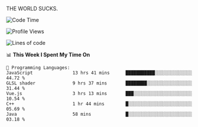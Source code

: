 THE WORLD SUCKS.

<!--START_SECTION:waka-->
![Code Time](http://img.shields.io/badge/Code%20Time-507%20hrs%2025%20mins-blue)

![Profile Views](http://img.shields.io/badge/Profile%20Views-0-blue)

![Lines of code](https://img.shields.io/badge/From%20Hello%20World%20I%27ve%20Written-2.1%20million%20lines%20of%20code-blue)

📊 **This Week I Spent My Time On** 

```text
💬 Programming Languages: 
JavaScript               13 hrs 41 mins      ███████████░░░░░░░░░░░░░░   44.72 % 
GLSL shader              9 hrs 37 mins       ████████░░░░░░░░░░░░░░░░░   31.44 % 
Vue.js                   3 hrs 13 mins       ███░░░░░░░░░░░░░░░░░░░░░░   10.54 % 
C++                      1 hr 44 mins        █░░░░░░░░░░░░░░░░░░░░░░░░   05.69 % 
Java                     58 mins             █░░░░░░░░░░░░░░░░░░░░░░░░   03.18 % 
```


<!--END_SECTION:waka-->
